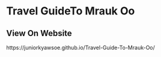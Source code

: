 # Travel GuideTo Mrauk Oo
<h2>View On Website</h2>
https://juniorkyawsoe.github.io/Travel-Guide-To-Mrauk-Oo/
